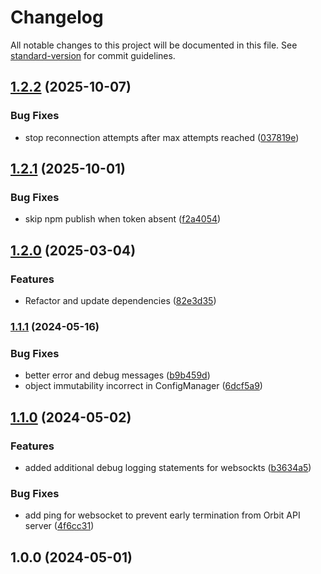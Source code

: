 # Changelog

All notable changes to this project will be documented in this file. See [standard-version](https://github.com/conventional-changelog/standard-version) for commit guidelines.

## [1.2.2](https://github.com/billchurch/bhyve-api/compare/v1.2.1...v1.2.2) (2025-10-07)


### Bug Fixes

* stop reconnection attempts after max attempts reached ([037819e](https://github.com/billchurch/bhyve-api/commit/037819e71b90db6510826bab1a9add268c139adb))

## [1.2.1](https://github.com/billchurch/bhyve-api/compare/v1.2.0...v1.2.1) (2025-10-01)


### Bug Fixes

* skip npm publish when token absent ([f2a4054](https://github.com/billchurch/bhyve-api/commit/f2a405459f53d8ec533cb2235ca9b039a83688b7))

## [1.2.0](https://github.com/billchurch/bhyve-api/compare/v1.1.1...v1.2.0) (2025-03-04)


### Features

* Refactor and update dependencies ([82e3d35](https://github.com/billchurch/bhyve-api/commit/82e3d357160b14d3213066c1aa2cbb21520e5c9a))

### [1.1.1](https://github.com/billchurch/bhyve-api/compare/v1.1.0...v1.1.1) (2024-05-16)


### Bug Fixes

* better error and debug messages ([b9b459d](https://github.com/billchurch/bhyve-api/commit/b9b459db236666701b9b5e46bb33ac7b0c1b1fa5))
* object immutability incorrect in ConfigManager ([6dcf5a9](https://github.com/billchurch/bhyve-api/commit/6dcf5a9066a45067a5c93cfcedebebd3d3d3745f))

## [1.1.0](https://github.com/billchurch/bhyve-api/compare/v1.0.0...v1.1.0) (2024-05-02)


### Features

* added additional debug logging statements for websockts ([b3634a5](https://github.com/billchurch/bhyve-api/commit/b3634a510c3dfe78d5e805b81b040ff5f4bc3fac))


### Bug Fixes

* add ping for websocket to prevent early termination from Orbit API server ([4f6cc31](https://github.com/billchurch/bhyve-api/commit/4f6cc31ef7df476f4a6c10e6040f787020f14136))

## 1.0.0 (2024-05-01)
